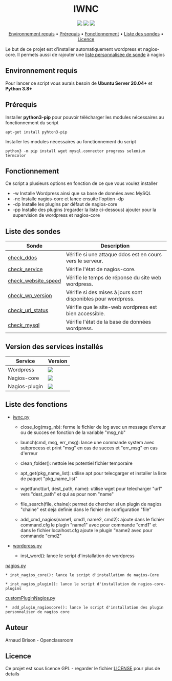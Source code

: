 <h1 align="center">IWNC</h1>

<p align="center">
   <a href="https://ubuntu.com/download/server" title="Ubuntu"><img src="https://img.shields.io/badge/Ubuntu%20Server-20.04%2B-orange?style=plastic&logo=ubuntu"></a>
   <a href="https://docs.python.org/3/" title="Python"><img src="https://img.shields.io/badge/Python-3.8%2B-yellow?style=plastic&logo=python"></a>
   <a href="./LICENSE" title="License"><img src="https://img.shields.io/badge/Licence-GNU%203.0-green?style=plastic"></a>
</p>

<p align="center">
  <a href="#Environnement-requis">Environnement requis</a> •
  <a href="#Prérequis">Prérequis</a> •
  <a href="#Fonctionnement">Fonctionnement</a> •
  <a href="#Liste-des-sondes">Liste des sondes</a> •
  <a href="#Licence">Licence</a>
</p>

Le but de ce projet est d'installer automatiquement wordpress et nagios-core.
Il permets aussi de rajouter une [liste personnalisée de sonde](#Liste-des-sondes) à nagios

## Environnement requis
Pour lancer ce script vous aurais besoin de **Ubuntu Server 20.04+** et **Python 3.8+**

## Prérequis

Installer **python3-pip** pour pouvoir télécharger les modules nécessaires au fonctionnement du script
```
apt-get install pyhton3-pip
```

Installer les modules nécessaires au fonctionnement du script
```
python3 -m pip install wget mysql.connector progress selenium termcolor
```

## Fonctionnement
Ce script a plusieurs options en fonction de ce que vous voulez installer

* -w Installe Wordpress ainsi que sa base de données avec MySQL
* -nc Installe nagios-core et lance ensuite l'option -dp
* -dp Installe les plugins par défaut de nagios-core
* -pp Installe des plugins (regarder la liste ci-dessous) ajouter pour la supervision de wordpress et nagios-core

## Liste des sondes

| Sonde                 | Description                                                   |
| --------------------- | ------------------------------------------------------------- |
| [check_ddos]          | Vérifie si une attaque ddos est  en cours vers le serveur.    |
| [check_service]       | Vérifie l'état de nagios-core.                                |
| [check_website_speed] | Vérifie le temps de réponse du site web wordpress.            |
| [check_wp_version]    | Vérifie si des mises à jours sont disponibles pour wordpress. |
| [check_url_status]    | Vérifie que le site-web wordpress est bien accessible.        |
| [check_mysql]         | Vérifie l'état de la base de données wordpress.               |

[check_ddos]: https://exchange.nagios.org/directory/Plugins/Security/check_ddos/details
[check_service]: https://github.com/jonschipp/nagios-plugins
[check_website_speed]: https://exchange.nagios.org/directory/Plugins/Websites%2C-Forms-and-Transactions/Check-Website-Speed/details
[check_wp_version]: https://exchange.nagios.org/directory/Plugins/CMS-and-Blog-Software/Wordpress/check_wp_version/details
[check_url_status]: https://exchange.nagios.org/directory/Plugins/Websites%2C-Forms-and-Transactions/check_url_status/details
[check_mysql]: https://github.com/nagios-plugins/nagios-plugins

## Version des services installés

| Service       | Version                                                     |
| --------------| ------------------------------------------------------------- |
| Wordpress     | <a href="" title="Wordpress"><img src="https://img.shields.io/badge/verison-5.4.2-blue?style=plastic&logo=wordpress"></a>                                                     |
| Nagios-core   | <a href="" title="Nagios-Core"><img src="https://img.shields.io/badge/version-4.4.5-brightgreen?style=plastic"></a>                                |
| Nagios-plugin | <a href="" title="Nagios-Plugin"><img src="https://img.shields.io/badge/version-2.3.3-brightgreen?style=plastic"></a>      |

## Liste des fonctions

* [iwnc.py](./iwnc.py)

    * close_log(msg_nb): ferme le fichier de log avec un message d'erreur ou de succes en fonction de la variable "msg_nb"

    * launch(cmd, msg, err_msg): lance une commande system avec subprocess et print "msg" en cas de succes et "err_msg" en cas d'erreur

    * clean_folder(): nettoie les potentiel fichier temporaire

    * apt_get(pkg_name_list): utilise apt pour telecgarger et installer la liste de paquet "pkg_name_list"

    * wgetfunct(url, dest_path, name): utilise wget pour telecharger "url" vers "dest_path" et qui as pour nom "name"

    * file_search(file, chaine): permet de chercher si un plugin de nagios "chaine" est deja definie dans le fichier de configuration "file"

    * add_cmd_nagios(name1, cmd1, name2, cmd2): ajoute dans le fichier command.cfg le plugin "name1" avec pour commande "cmd1" et dans le fichier localhost.cfg ajoute le plugin "name2 avec pour commande "cmd2"

* [wordpress.py](./wordpress.py)

    * inst_word(): lance le script d'installation de wordpress

[nagios.py](./nagios.py)

    * inst_nagios_core(): lance le script d'installation de nagios-Core

    * inst_nagios_plugin(): lance le script d'installation de nagios-core-plugins

[customPluginNagios.py](./customPluginNagios.py)

    *  add_plugin_nagioscore(): lance le script d'installation des plugin personnaliser de nagios core 

## Auteur
Arnaud Brison - Openclassroom

## Licence
Ce projet est sous licence GPL - regarder le fichier [LICENSE](./LICENSE) pour plus de details
